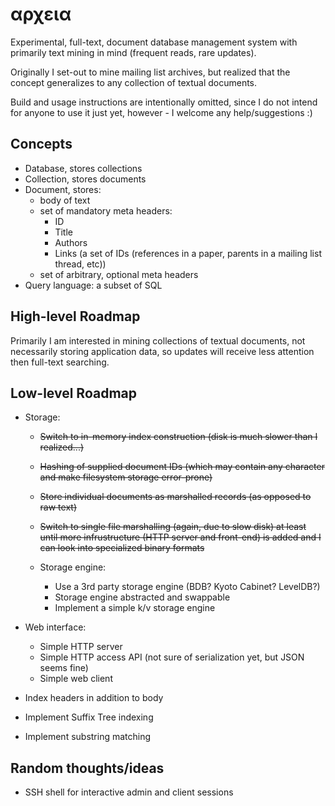 αρχεια
======

Experimental, full-text, document database management system with primarily
text mining in mind (frequent reads, rare updates).

Originally I set-out to mine mailing list archives, but realized that the
concept generalizes to any collection of textual documents.

Build and usage instructions are intentionally omitted, since I do not intend
for anyone to use it just yet, however - I welcome any help/suggestions :)


Concepts
--------
* Database, stores collections
* Collection, stores documents
* Document, stores:
    - body of text
    - set of mandatory meta headers:
        - ID
        - Title
        - Authors
        - Links (a set of IDs (references in a paper, parents in a mailing list
          thread, etc))
    - set of arbitrary, optional meta headers
* Query language: a subset of SQL


High-level Roadmap
------------------
Primarily I am interested in mining collections of textual documents, not
necessarily storing application data, so updates will receive less attention
then full-text searching.


Low-level Roadmap
-----------------
* Storage:
    + ~~Switch to in-memory index construction (disk is much slower than I
      realized...)~~

    + ~~Hashing of supplied document IDs (which may contain any character and
      make filesystem storage error-prone)~~

    + ~~Store individual documents as marshalled records (as opposed to raw
      text)~~

    + ~~Switch to single file marshalling (again, due to slow disk) at least
      until more infrustructure (HTTP server and front-end) is added and I can
      look into specialized binary formats~~

    + Storage engine:
        - Use a 3rd party storage engine (BDB? Kyoto Cabinet? LevelDB?)
        - Storage engine abstracted and swappable
        - Implement a simple k/v storage engine

* Web interface:
    + Simple HTTP server
    + Simple HTTP access API (not sure of serialization yet, but JSON seems
      fine)
    + Simple web client

* Index headers in addition to body

* Implement Suffix Tree indexing

* Implement substring matching


Random thoughts/ideas
---------------------
* SSH shell for interactive admin and client sessions
